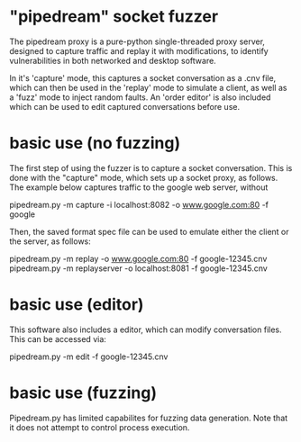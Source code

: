 # "pipedream" socket fuzzer
The pipedream proxy is a pure-python single-threaded proxy server, designed to
capture traffic and replay it with modifications, to identify vulnerabilities
in both networked and desktop software.

In it's 'capture' mode, this captures a socket conversation as a .cnv file,
which can then be used in the 'replay' mode to simulate a client, as well as
a 'fuzz' mode to inject random faults. An 'order editor' is also included
which can be used to edit captured conversations before use.

# basic use (no fuzzing)
The first step of using the fuzzer is to capture a socket conversation. This
is done with the "capture" mode, which sets up a socket proxy, as follows. The
example below captures traffic to the google web server, without 

pipedream.py -m capture -i localhost:8082 -o www.google.com:80 -f google

Then, the saved format spec file can be used to emulate either the client or
the server, as follows:

pipedream.py -m replay -o www.google.com:80 -f google-12345.cnv
pipedream.py -m replayserver -o localhost:8081 -f google-12345.cnv

# basic use (editor)
This software also includes a editor, which can modify conversation files. This
can be accessed via:

pipedream.py -m edit -f google-12345.cnv

# basic use (fuzzing)
Pipedream.py has limited capabilites for fuzzing data generation. Note that it
does not attempt to control process execution.